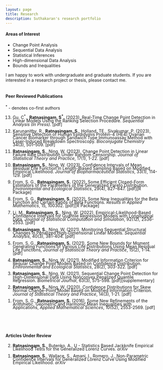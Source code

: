 ```yaml
---
layout: page
title: Research
description: Suthakaran's research portfolio
---
```


  
#### Areas of Interest

* Change Point Analysis
* Sequential Data Analysis
* Statistical Inferences
* High-dimensional Data Analysis
* Bounds and Inequalities

I am happy to work with undergraduate and graduate students. If you are interested in a research project or thesis, please contact me. 
<br>
<br>


#### Peer Reviewed Publications

<sup>*</sup> - denotes co-first authors

<div style="line-height:80%;">

<ol>
  
  <li value="13"> Gu, C<sup>*</sup>., <b>Ratnasingam, S<sup>*</sup>.</b> (2023),  Real-Time Change Point Detection in Linear Models Using the Ranking Selection Procedure. <a style="text-decoration:none" href="https://doi.org/10.1080/07474946.2023.2187416" target="_blank" rel="noopener noreferrer"><i>Sequential Analysis (In Press)</i></a>. <a style="text-decoration:none" href="../assets/2023GUSR.pdf" target="_blank" rel="noopener noreferrer">[pdf]</a> </li> <br>
    
   <li value="12"> Karunanithy, R., <b>Ratnasingam, S.</b>, Holland, TE., Sivakumar, P.  (2023), Sensitive Detection of Human Epididymis Protein-4 (HE4) Ovarian Cancer Biomarker through Sandwich Type Immunoassay Method with Laser-Induced Breakdown Spectroscopy. <a style="text-decoration:none" href="https://doi.org/10.1021/acs.bioconjchem.2c00551" target="_blank" rel="noopener noreferrer"><i>Bioconjugate Chemistry</i></a> 34(3), 501–509. <a style="text-decoration:none" href="../assets/2023RKSU.pdf" target="_blank" rel="noopener noreferrer">[pdf]</a> </li> <br>
  
   <li value="11"> <b>Ratnasingam, S.</b>, Ning, W. (2023), Change Point Detection in Linear Failure Rate Distribution Under Random Censorship. <a style="text-decoration:none" href="https://doi.org/10.1007/s42519-022-00309-0" target="_blank" rel="noopener noreferrer"><i>Journal of Statistical Theory and Practice</i></a>, 17(1), 1-22. <a style="text-decoration:none" href="../assets/2023SWJSTP.pdf" target="_blank" rel="noopener noreferrer">[pdf]</a> </li> <br>
  
   <li value="10"> <b>Ratnasingam, S.</b>, Ning, W. (2023), Confidence Intervals of Mean Residual Life Function in Length-Biased
Sampling Based on Modified Empirical Likelihood. <a style="text-decoration:none" href="https://doi.org/10.1080/10543406.2022.2089157" target="_blank" rel="noopener noreferrer"><i>Journal of Biopharmaceutical Statistics</i></a>, 33(1), 114-129. <a style="text-decoration:none" href="../assets/2023SWJBPS.pdf" target="_blank" rel="noopener noreferrer">[pdf]</a> </li> <br>
  
  <li value="9"> From, S. G.,  <b>Ratnasingam, S.</b> (2022), Some Efficient Closed-Form Estimators of the Parameters of the Generalized Pareto Distribution. <a style="text-decoration:none" href="https://doi.org/10.1007/s10651-022-00548-1" target="_blank" rel="noopener noreferrer"><i>Environmental and Ecological Statistics</i></a>, 29(4), 827–847. <a style="text-decoration:none" href="../assets/2022FSEES.pdf" target="_blank" rel="noopener noreferrer">[pdf]</a><a style="text-decoration:none" href="https://github.com/suthakaranr/EfficientClosedGPD" target="_blank" rel="noopener noreferrer">[R Package]</a> </li> <br>
  
  <li value="8"> From, S. G.,  <b>Ratnasingam, S.</b> (2022), Some New Inequalities for the Beta Function and Certain Ratios of Beta Functions. <a style="text-decoration:none" href="https://doi.org/10.1016/j.rinam.2022.100302" target="_blank" rel="noopener noreferrer"><i>Results in Applied Mathematics</i></a>, 15, 100302.  <a style="text-decoration:none" href="../assets/2022FSRINAM.pdf" target="_blank" rel="noopener noreferrer">[pdf]</a><a style="text-decoration:none" href="https://github.com/suthakaranr/IneqBetaFun" target="_blank" rel="noopener noreferrer">[R Package]</a> </li> <br>
  
  <li value="7"> Li, M., <b>Ratnasingam, S.</b>, Ning, W. (2022), Empirical-Likelihood-Based Confidence Intervals for
Quantile Regression Models with Longitudinal Data. <a style="text-decoration:none" href="https://doi.org/10.1080/00949655.2022.2043322" target="_blank" rel="noopener noreferrer"><i>Journal of Statistical Computation and Simulation</i></a>, 92(12), 2536-2553. <a style="text-decoration:none" href="../assets/2022ELJSCS.pdf" target="_blank" rel="noopener noreferrer">[pdf]</a></li> <br>
  
   <li value="6">  <b>Ratnasingam, S.</b>, Ning, W. (2021), Monitoring Sequential Structural Changes in Penalized High-Dimensional Linear Models. <a style="text-decoration:none" href="https://doi.org/10.1080/07474946.2021.1940500" target="_blank" rel="noopener noreferrer"><i>Sequential Analysis</i></a>, 40(3), 381-404. <a style="text-decoration:none" href="../assets/2021SWSA.pdf" target="_blank" rel="noopener noreferrer">[pdf]</a> </li> <br>
  
  <li value="5"> From, S. G.,  <b>Ratnasingam, S.</b> (2021), Some New Bounds for Moment Generating Functions of Various Life Distributions Using Mean Residual Life Functions, <a style="text-decoration:none" href="https://doi.org/10.1007/s42519-021-00176-1" target="_blank" rel="noopener noreferrer"><i>Journal of Statistical Theory and Practice</i></a>, 15(2), 1-14. <a style="text-decoration:none" href="../assets/2021FSJSPT.pdf" target="_blank" rel="noopener noreferrer">[pdf]</a></li> <br>
  
  <li value="4">  <b>Ratnasingam, S.</b>, Ning, W. (2021), Modified Information Criterion for Regular Change Point Models Based on Confidence Distribution. <a style="text-decoration:none" href="https://doi.org/10.1007/s10651-021-00485-5" target="_blank" rel="noopener noreferrer"><i>Environmental and Ecological Statistics</i></a>, 28(2), 303-322. <a style="text-decoration:none" href="../assets/2021SWEES.pdf" target="_blank" rel="noopener noreferrer">[pdf]</a> </li> <br>
  
  <li value="3">  <b>Ratnasingam, S.</b>, Ning, W. (2021), Sequential Change Point Detection for High-Dimensional Data Using Nonconvex Penalized Quantile Regression. <a style="text-decoration:none" href="https://doi.org/10.1002/bimj.202000078" target="_blank" rel="noopener noreferrer"><i>Biometrical Journal</i></a>, 63(3), 575-598. <a style="text-decoration:none" href="../assets/2020SWBJ.pdf" target="_blank" rel="noopener noreferrer">[pdf]</a><a style="text-decoration:none" href="https://onlinelibrary.wiley.com/action/downloadSupplement?doi=10.1002%2Fbimj.202000078&file=bimj2203-sup-0002-SuppMat.pdf" target="_blank" rel="noopener noreferrer">[supplementary]</a></li> <br>
  
  <li value="2">  <b>Ratnasingam, S.</b>, Ning, W. (2020), Confidence Distributions for Skew Normal Change-Point Model Based on Modified Information Criterion. <a style="text-decoration:none" href="https://doi.org/10.1007/s42519-020-00108-5" target="_blank" rel="noopener noreferrer"><i>Journal of Statistical Theory and Practice</i></a>, 14(3), 1-21. <a style="text-decoration:none" href="../assets/2020SWJSPT.pdf" target="_blank" rel="noopener noreferrer">[pdf]</a></li> <br>
  
  <li value="1">From, S. G.,  <b>Ratnasingam, S.</b> (2016), Some New Refinements of the Arithmetic, Geometric and Harmonic Mean Inequalities with Applications, <a style="text-decoration:none" href="http://dx.doi.org/10.12988/ams.2016.66191" target="_blank" rel="noopener noreferrer"><i>Applied Mathematical Sciences</i></a>, 10(52), 2553-2569. <a style="text-decoration:none" href="../assets/2016FSAMS.pdf" target="_blank" rel="noopener noreferrer">[pdf]</a></li> <br>

</ol>

</div>


<br>
<br>

#### Articles Under Review

<div style="line-height:80%;">

<ol>

  
<li value="2"> <b>Ratnasingam, S.</b>, Butenko, A., U - Statistics Based Jackknife Empirical Likelihood Tests for the Generalized Lorenz Curves. <a style="text-decoration:none" href="https://arxiv.org/abs/2304.06601" target="_blank" rel="noopener noreferrer"><i>arXiv</i></a> </li> <br>
 
<li value="1"> <b>Ratnasingam, S.</b>, Wallace, S., Amani, I., Romero, J., Non-Parametric Confidence Intervals for Generalized Lorenz Curve Using Modified Empirical Likelihood. <a style="text-decoration:none" href="https://arxiv.org/abs/2304.04124" target="_blank" rel="noopener noreferrer"><i>arXiv</i></a> </li> <br>
 

</ol>

</div>
